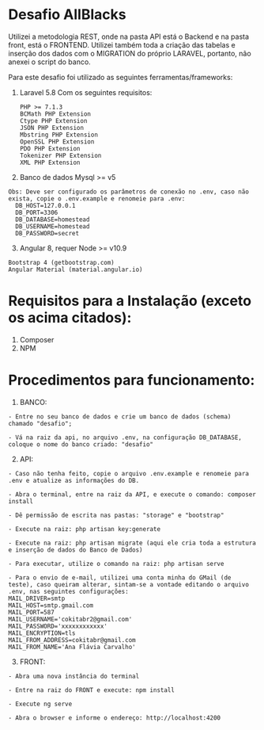 # Desafio AllBlacks

Utilizei a metodologia REST, onde na pasta API está o Backend  e na pasta front, está o FRONTEND.
Utilizei também toda a criação das tabelas e inserção dos dados com o MIGRATION do próprio LARAVEL, portanto, não anexei o script do banco.

Para este desafio foi utilizado as seguintes ferramentas/frameworks:

  1) Laravel 5.8
    Com os seguintes requisitos:
      ```
      PHP >= 7.1.3
      BCMath PHP Extension
      Ctype PHP Extension
      JSON PHP Extension
      Mbstring PHP Extension
      OpenSSL PHP Extension
      PDO PHP Extension
      Tokenizer PHP Extension
      XML PHP Extension
      ```

  2) Banco de dados Mysql >= v5

    Obs: Deve ser configurado os parâmetros de conexão no .env, caso não exista, copie o .env.example e renomeie para .env: 
      DB_HOST=127.0.0.1
      DB_PORT=3306
      DB_DATABASE=homestead
      DB_USERNAME=homestead
      DB_PASSWORD=secret
      
  3) Angular 8, requer Node >= v10.9
  
    Bootstrap 4 (getbootstrap.com)
    Angular Material (material.angular.io)
      
# Requisitos para a Instalação (exceto os acima citados):

  1) Composer
  2) NPM 
      
# Procedimentos para funcionamento:
  1) BANCO:
  
    - Entre no seu banco de dados e crie um banco de dados (schema) chamado "desafio";
    
    - Vá na raiz da api, no arquivo .env, na configuração DB_DATABASE, coloque o nome do banco criado: "desafio"
    
  2) API:
  
    - Caso não tenha feito, copie o arquivo .env.example e renomeie para .env e atualize as informações do DB.
    
    - Abra o terminal, entre na raiz da API, e execute o comando: composer install
    
    - Dê permissão de escrita nas pastas: "storage" e "bootstrap"
    
    - Execute na raiz: php artisan key:generate
    
    - Execute na raiz: php artisan migrate (aqui ele cria toda a estrutura e inserção de dados do Banco de Dados)
    
    - Para executar, utilize o comando na raiz: php artisan serve
    
    - Para o envio de e-mail, utilizei uma conta minha do GMail (de teste), caso queiram alterar, sintam-se a vontade editando o arquivo .env, nas seguintes configurações:
    MAIL_DRIVER=smtp
    MAIL_HOST=smtp.gmail.com
    MAIL_PORT=587
    MAIL_USERNAME='cokitabr2@gmail.com'
    MAIL_PASSWORD='xxxxxxxxxxxx'
    MAIL_ENCRYPTION=tls
    MAIL_FROM_ADDRESS=cokitabr@gmail.com
    MAIL_FROM_NAME='Ana Flávia Carvalho'
    
    
  3) FRONT:
  
    - Abra uma nova instância do terminal
    
    - Entre na raiz do FRONT e execute: npm install
    
    - Execute ng serve
    
    - Abra o browser e informe o endereço: http://localhost:4200
    
  

